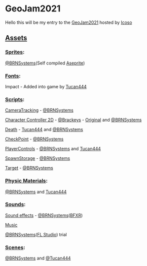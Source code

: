 # GeoJam2021

Hello this will be my entry to the [GeoJam2021](https://itch.io/jam/geojam-2021) hosted by [Icoso](https://www.youtube.com/channel/UCL7FCx3MrwKGYFEs91Lz0yg)

## [Assets](https://github.com/BRNSystems/GeoJam2021/tree/master/Assets/)


### [Sprites](https://github.com/BRNSystems/GeoJam2021/tree/master/Sprites/):

[@BRNSystems](https://github.com/BRNSystems/)(Self compiled [Aseprite](https://www.aseprite.org/))

### [Fonts](https://github.com/BRNSystems/GeoJam2021/tree/master/Fonts/):

Impact - Added into game by [Tucan444](https://github.com/Tucan444/)

### [Scripts](https://github.com/BRNSystems/GeoJam2021/tree/master/Assets/Scripts/):

[CameraTracking](https://github.com/BRNSystems/GeoJam2021/blob/master/Assets/Scripts/CameraTracking.cs) - [@BRNSystems](https://github.com/BRNSystems/)

[Character Controller 2D](https://github.com/BRNSystems/GeoJam2021/blob/master/Assets/Scripts/CharacterController2D.cs) -  [@Brackeys](https://github.com/Brackeys/) - [Original](https://github.com/Brackeys/2D-Character-Controller/blob/master/CharacterController2D.cs) and [@BRNSystems](https://github.com/BRNSystems/)

[Death](https://github.com/BRNSystems/GeoJam2021/blob/master/Assets/Scripts/Death.cs) - [Tucan444](https://github.com/Tucan444/) and [@BRNSystems](https://github.com/BRNSystems/)

[CheckPoint](https://github.com/BRNSystems/GeoJam2021/blob/master/Assets/Scripts/Checkpoint.cs) - [@BRNSystems](https://github.com/BRNSystems/)

[PlayerControls](https://github.com/BRNSystems/GeoJam2021/blob/master/Assets/Scripts/PlayerControls.cs) - [@BRNSystems](https://github.com/BRNSystems/) and [Tucan444](https://github.com/Tucan444/)

[SpawnStorage](https://github.com/BRNSystems/GeoJam2021/blob/master/Assets/Scripts/SpawnStorage.cs) - [@BRNSystems](https://github.com/BRNSystems/)

[Target](https://github.com/BRNSystems/GeoJam2021/blob/master/Assets/Scripts/Target.cs) - [@BRNSystems](https://github.com/BRNSystems/)


### [Physic Materials](https://github.com/BRNSystems/GeoJam2021/tree/master/Physic_Materials/):

[@BRNSystems](https://github.com/BRNSystems/) and [Tucan444](https://github.com/Tucan444/)

### [Sounds](https://github.com/BRNSystems/GeoJam2021/tree/master/Sounds):

[Sound effects](https://github.com/BRNSystems/GeoJam2021/tree/master/SFX/) - [@BRNSystems](https://github.com/BRNSystems/)([BFXR](https://www.bfxr.net/))

[Music](https://github.com/BRNSystems/GeoJam2021/tree/master/Music/)

[@BRNSystems](https://github.com/BRNSystems/)([FL Studio](https://www.image-line.com/fl-studio/)) trial

### [Scenes](https://github.com/BRNSystems/GeoJam2021/tree/master/Scenes/):

[@BRNSystems](https://github.com/BRNSystems/) and [@Tucan444](https://github.com/Tucan444/)
